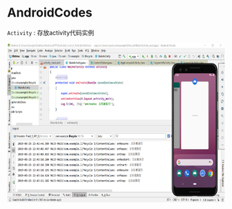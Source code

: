 # AndroidCodes

`Activity` :    存放activity代码实例 


<img src="https://github.com/tsingke/AndroidCodes/blob/master/2_Activity/lifecycle.png" width=700 height=370 />    




